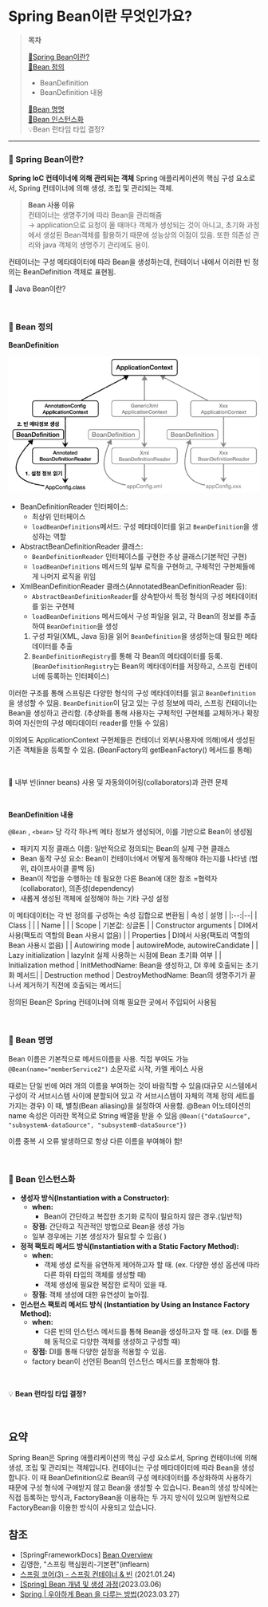 #  Spring Bean이란 무엇인가요?

> **목차**
>
>[🌿Spring Bean이란?](#-spring-bean이란)   
>[🌿Bean 정의](#-bean-정의)
>- BeanDefinition
>- BeanDefinition 내용
>
>[🌿Bean 명명](#-bean-명명)  
>[🌿Bean 인스턴스화](#-bean-인스턴스화)  
>💡Bean 런타임 타입 결정?

 <hr/>

### 🌿 Spring Bean이란?

**Spring IoC 컨테이너에 의해 관리되는 객체**
Spring 애플리케이션의 핵심 구성 요소로서, Spring 컨테이너에 의해 생성, 조립 및 관리되는 객체.
> **Bean 사용 이유** <br/>
> 컨테이너는 생명주기에 따라 Bean을 관리해줌 <br/>
> → application으로 요청이 올 때마다 객체가 생성되는 것이 아니고, 초기화 과정에서 생성된 Bean객체를 활용하기 때문에 성능상의 이점이 있음. 또한 의존성 관리와 java 객체의 생명주기 관리에도 용이.


컨테이너는 구성 메타데이터에 따라 Bean을 생성하는데,
컨테이너 내에서 이러한 빈 정의는 BeanDefinition 객체로 표현됨.

🔗 Java Bean이란?

<br/>

### 🌿 Bean 정의

**BeanDefinition**

![beandefinition_instantiation.png](image/beandefinition_instantiation.png)

- BeanDefinitionReader 인터페이스:
    -   최상위 인터페이스
    -   `loadBeanDefinitions`메서드: 구성 메타데이터를 읽고 `BeanDefinition`을 생성하는 역할
- AbstractBeanDefinitionReader 클래스:
    -   `BeanDefinitionReader` 인터페이스를 구현한 추상 클래스(기본적인 구현)
    -   `loadBeanDefinitions` 메서드의 일부 로직을 구현하고, 구체적인 구현체들에게 나머지 로직을 위임
- XmlBeanDefinitionReader 클래스(AnnotatedBeanDefinitionReader 등):
    -   `AbstractBeanDefinitionReader`를 상속받아서 특정 형식의 구성 메타데이터를 읽는 구현체
    -   `loadBeanDefinitions` 메서드에서 구성 파일을 읽고, 각 Bean의 정보를 추출하여 `BeanDefinition`을 생성
    1.  구성 파일(XML, Java 등)을 읽어 `BeanDefinition`을 생성하는데 필요한 메타데이터를 추출
    2.  `BeanDefinitionRegistry`를 통해 각 Bean의 메타데이터를 등록.
        (`BeanDefinitionRegistry`는 Bean의 메타데이터를 저장하고, 스프링 컨테이너에 등록하는 인터페이스)

이러한 구조를 통해 스프링은 다양한 형식의 구성 메타데이터를 읽고 `BeanDefinition`을 생성할 수 있음.  `BeanDefinition`이 담고 있는 구성 정보에 따라, 스프링 컨테이너는 Bean을 생성하고 관리함.
(추상화를 통해 사용자는 구체적인 구현체를 교체하거나 확장하여 자신만의 구성 메타데이터 reader를 만들 수 있음)

이외에도 ApplicationContext 구현체들은 컨테이너 외부(사용자에 의해)에서 생성된 기존 객체들을 등록할 수 있음. (BeanFactory의 getBeanFactory() 메서드를 통해)

<br/>

🔗 내부 빈(inner beans) 사용 및 자동와이어링(collaborators)과 관련 문제

<br/>

**BeanDefinition 내용**

`@Bean` , `<bean>` 당 각각 하나씩 메타 정보가 생성되어, 이를 기반으로 Bean이 생성됨
-  패키지 지정 클래스 이름:
   일반적으로 정의되는 Bean의 실제 구현 클래스
-  Bean 동작 구성 요소:
   Bean이 컨테이너에서 어떻게 동작해야 하는지를 나타냄 (범위, 라이프사이클 콜백 등)
-  Bean이 작업을 수행하는 데 필요한 다른 Bean에 대한 참조
   =협력자(collaborator), 의존성(dependency)
-  새롭게 생성된 객체에 설정해야 하는 기타 구성 설정

이 메타데이터는 각 빈 정의를 구성하는 속성 집합으로 변환됨
| 속성 | 설명 |
|:--:|--|
| Class |  |
| Name  |  |
| Scope | 기본값: 싱글톤 |
| Constructor arguments | DI에서 사용(팩토리 역할의 Bean 사용시 없음) |
| Properties | DI에서 사용(팩토리 역할의 Bean 사용시 없음) |
| Autowiring mode | autowireMode, autowireCandidate |
| Lazy initialization | lazyInit 실제 사용하는 시점에 Bean 초기화 여부 |
| Initialization method | InitMethodName: Bean을 생성하고, DI 후에 호출되는 초기화 메서드|
| Destruction method | DestroyMethodName: Bean의 생명주기가 끝나서 제거하기 직전에 호출되는 메서드|

정의된 Bean은 Spring 컨테이너에 의해 필요한 곳에서 주입되어 사용됨

<br/>

### 🌿 Bean 명명
Bean 이름은 기본적으로 메서드이름을 사용. 직접 부여도 가능 `@Bean(name="memberService2")`
소문자로 시작, 카멜 케이스 사용

때로는 단일 빈에 여러 개의 이름을 부여하는 것이 바람직할 수 있음(대규모 시스템에서 구성이 각 서브시스템 사이에 분할되어 있고 각 서브시스템이 자체의 객체 정의 세트를 가지는 경우)
이 때, 별칭(Bean aliasing)을 설정하여 사용함. @Bean 어노테이션의 name 속성은 이러한 목적으로 String 배열을 받을 수 있음  `@Bean({"dataSource", "subsystemA-dataSource", "subsystemB-dataSource"})`

이름 중복 시 오류 발생하므로 항상 다른 이름을 부여해야 함!

<br/>

### 🌿 Bean 인스턴스화

-   **생성자 방식(Instantiation with a Constructor):**
    -   **when:**
        -   Bean이 간단하고 복잡한 초기화 로직이 필요하지 않은 경우.(일반적)
    -   **장점:** 간단하고 직관적인 방법으로 Bean을 생성 가능
    -    일부 경우에는 기본 생성자가 필요할 수 있음( )
-   **정적 팩토리 메서드 방식(Instantiation with a Static Factory Method):**
    -   **when:**
        -   객체 생성 로직을 유연하게 제어하고자 할 때.
            (ex. 다양한 생성 옵션에 따라 다른 하위 타입의 객체를 생성할 때)
        -   객체 생성에 필요한 복잡한 로직이 있을 때.
    -   **장점:** 객체 생성에 대한 유연성이 높아짐.
-   **인스턴스 팩토리 메서드 방식 (Instantiation by Using an Instance Factory Method):**
    -   **when:**
        -   다른 빈의 인스턴스 메서드를 통해 Bean을 생성하고자 할 때.
            (ex. DI를 통해 동적으로 다양한 객체를 생성하고 구성할 때)
    -   **장점:** DI를 통해 다양한 설정을 적용할 수 있음.
    -    factory bean이 선언된 Bean의 인스턴스 메서드를 포함해야 함.



<br/>

💡 **Bean 런타임 타입 결정?**

<br/>

## 요약

Spring Bean은 Spring 애플리케이션의 핵심 구성 요소로서, Spring 컨테이너에 의해 생성, 조립 및 관리되는 객체입니다. 컨테이너는 구성 메타데이터에 따라 Bean을 생성합니다. 이 때 BeanDefinition으로 Bean의 구성 메타데이터를 추상화하여 사용하기 때문에 구성 형식에 구애받지 않고 Bean을 생성할 수 있습니다.
Bean의 생성 방식에는 직접 등록하는 방식과, FactoryBean을 이용하는 두 가지 방식이 있으며 일반적으로 FactoryBean을 이용한 방식이 사용되고 있습니다.

## 참조


- [SpringFrameworkDocs] [Bean Overview](https://docs.spring.io/spring-framework/reference/core/beans/definition.html)
- 김영한, "스프링 핵심원리-기본편"(inflearn)
- [스프링 코어(3) - 스프링 컨테이너 & 빈](https://jhhan009.tistory.com/71) (2021.01.24)
- [[Spring] Bean 개념 및 생성 과정](https://woongsdogfoot.tistory.com/12)(2023.03.06)
- [Spring | 우아하게 Bean 을 다루는 방법](https://xeounxzxu.medium.com/spring-우아하게-bean-을-다루는-방법-21d89b7252b7)(2023.03.27)
